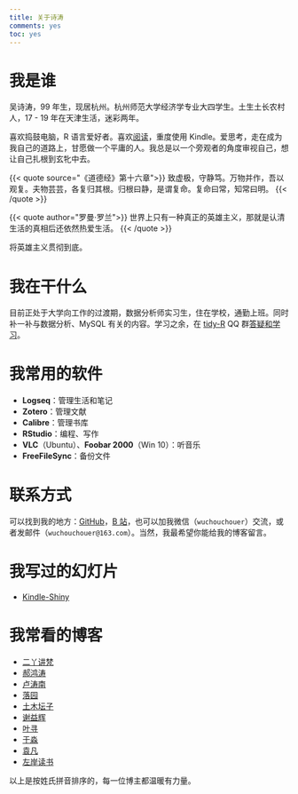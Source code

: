 ```yaml
---
title: 关于诗涛
comments: yes
toc: yes
---
```


# 我是谁

吴诗涛，99 年生，现居杭州。杭州师范大学经济学专业大四学生。土生土长农村人，17 - 19 年在天津生活，迷彩两年。

喜欢捣鼓电脑，R 语言爱好者。喜欢[阅读](../tags/读后感/)，重度使用 Kindle。爱思考，走在成为我自己的道路上，甘愿做一个平庸的人。我总是以一个旁观者的角度审视自己，想让自己扎根到玄牝中去。

{{< quote source="《道德经》第十六章">}}
致虚极，守静笃。万物并作，吾以观复。夫物芸芸，各复归其根。归根曰静，是谓复命。复命曰常，知常曰明。
{{< /quote >}}

{{< quote author="罗曼·罗兰">}}
世界上只有一种真正的英雄主义，那就是认清生活的真相后还依然热爱生活。
{{< /quote >}}

将英雄主义贯彻到底。

# 我在干什么

目前正处于大学向工作的过渡期，数据分析师实习生，住在学校，通勤上班。同时补一补与数据分析、MySQL 有关的内容。学习之余，在 [tidy-R](../life/admin/) QQ 群[答疑和学习](https://shitao5.github.io/answeR/)。

# 我常用的软件

- **Logseq**：管理生活和笔记
- **Zotero**：管理文献
- **Calibre**：管理书库
- **RStudio**：编程、写作
- **VLC**（Ubuntu）、**Foobar 2000**（Win 10）：听音乐
- **FreeFileSync**：备份文件

# 联系方式

可以找到我的地方：[GitHub](https://github.com/Shitao5)，[B 站](https://space.bilibili.com/646580379?spm_id_from=333.1007.0.0)，也可以加我微信（`wuchouchouer`）交流，或者发邮件（`wuchouchouer@163.com`）。当然，我最希望你能给我的博客留言。

# 我写过的幻灯片

- [Kindle-Shiny](https://shitao.quarto.pub/kindle-shiny-slides/)

# 我常看的博客

- [二丫讲梵](https://wiki.eryajf.net/)
- [郝鸿涛](https://hongtaoh.com/)
- [卢涛南](https://lutaonan.com/)
- [落园](http://www.loyhome.com/)
- [土木坛子](https://tumutanzi.com/)
- [谢益辉](https://yihui.org/)
- [叶寻](https://cyrusyip.org/zh-cn/)
- [于淼](https://yufree.cn/cn/)
- [袁凡](https://yuanfan.rbind.io/)
- [左岸读书](http://www.zreading.cn/)

以上是按姓氏拼音排序的，每一位博主都温暖有力量。

